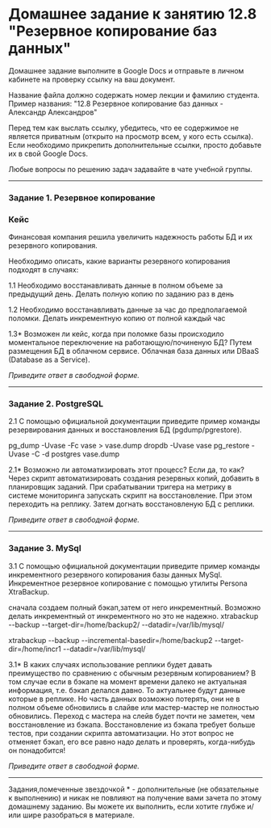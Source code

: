 # Домашнее задание к занятию 12.8 "Резервное копирование баз данных"

Домашнее задание выполните в Google Docs и отправьте в личном кабинете на проверку ссылку на ваш документ.

Название файла должно содержать номер лекции и фамилию студента. Пример названия: "12.8 Резервное копирование баз данных - Александр Александров"

Перед тем как выслать ссылку, убедитесь, что ее содержимое не является приватным (открыто на просмотр всем, у кого есть ссылка). Если необходимо прикрепить дополнительные ссылки, просто добавьте их в свой Google Docs.

Любые вопросы по решению задач задавайте в чате учебной группы.

---

### Задание 1. Резервное копирование

### Кейс
Финансовая компания решила увеличить надежность работы БД и их резервного копирования. 

Необходимо описать, какие варианты резервного копирования подходят в случаях: 

1.1 Необходимо восстанавливать данные в полном объеме за предыдущий день. Делать полную копию по заданию раз в день

1.2 Необходимо восстанавливать данные за час до предполагаемой поломки. Делать инкрементную копию от полной каждый час

1.3* Возможен ли кейс, когда при поломке базы происходило моментальное переключение на работающую/починеную БД? Путем размещения БД в облачном сервисе. Облачная база данных или DBaaS (Database as a Service).

*Приведите ответ в свободной форме.*

---

### Задание 2. PostgreSQL

2.1 С помощью официальной документации приведите пример команды резервирования данных и восстановления БД (pgdump/pgrestore).

pg_dump -Uvase -Fc vase > vase.dump
 dropdb -Uvase vase
pg_restore -Uvase -C -d postgres  vase.dump

2.1* Возможно ли автоматизировать этот процесс? Если да, то как? 
Через скрипт автоматизировать создания резервных  копий, добавить в планировщик заданий.  При срабатывании тригера на метрику в системе мониторинга запускать скрипт на восстановление. При этом переходить на реплику. Затем догнать восстановленую БД с реплики.


*Приведите ответ в свободной форме.*

---

### Задание 3. MySql

3.1 С помощью официальной документации приведите пример команды инкрементного резервного копирования базы данных MySql. 
Инкрементное резервное копирование с помощью утилиты Persona XtraBackup.

сначала создаем полный бэкап,затем от него инкрементный. Возможно делать инкрементный от инкрементного но это не надежно.
xtrabackup  --backup  --target-dir=/home/backup2/ --datadir=/var/lib/mysql/

xtrabackup --backup --incremental-basedir=/home/backup2 --target-dir=/home/incr1 --datadir=/var/lib/mysql/

3.1* В каких случаях использование реплики будет давать преимущество по сравнению с обычным резервным копированием? В том случае если в бэкапе на момент времени далеко не актуальная информация, т.е. бэкап делался давно. То актуальнее будут данные которые в реплике. Но часть данных возможно потерять, они не в полном объеме обновились в слайве или мастер-мастер не полностью обновились. Переход с мастера на слейв будет почти не заметен, чем восстановление из бэкапа.  Восcтановление из бэкапа требует больше тестов, при создании скрипта автоматизации. Но  этот вопрос не отменяет бэкап, его все равно надо делать и проверять, когда-нибудь он понадобится!

*Приведите ответ в свободной форме.*

---

Задания,помеченные звездочкой * - дополнительные (не обязательные к выполнению) и никак не повлияют на получение вами зачета по этому домашнему заданию. Вы можете их выполнить, если хотите глубже и/или шире разобраться в материале.
